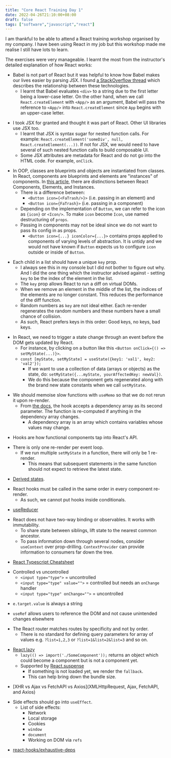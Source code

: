 ```yaml
---
title: "Core React Training Day 1"
date: 2022-04-26T21:10:00+08:00
draft: false
tags: ["software","javascript","react"]
---
```

I am thankful to be able to attend a React training workshop organised by my company. I have been using React in my job but this workshop made me realise I still have lots to learn.

The exercises were very manageable. I learnt the most from the instructor's detailed explanation of how React works:

- Babel is not part of React but it was helpful to know how Babel makes our lives easier by parsing JSX. I found [a StackOverflow thread](https://stackoverflow.com/questions/41713966/how-babel-and-jsx-related-or-differ) which describes the relationship between these technologies.
  - I learnt that Babel evaluates `<div>` to a string due to the first letter being a lower-case letter. On the other hand, when we call `React.createElement` with `<App/>` as an argument, Babel will pass the reference to `<App/>` into `React.createElement` since `App` begins with an upper-case letter.

<!-- -->
- I took JSX for granted and thought it was part of React. Other UI libraries use JSX too.
  - I learnt that JSX is syntax sugar for nested function calls. For example: `React.createElement('someDiv', null, React.createElement(...))`. If not for JSX, we would need to have several of such nested function calls to build composable UI.
  - Some JSX attributes are metadata for React and do not go into the HTML code. For example, `onClick`.

<!-- -->
- In OOP, classes are blueprints and objects are instantiated from classes. In React, components are blueprints and elements are "instances" of components. In [this article](https://reactjs.org/blog/2015/12/18/react-components-elements-and-instances.html), there are distinctions between React Components, Elements, and Instances.
  - There is a difference between:
    - `<Button icon={<FaTrash/>}>` (i.e. passing in an element) and
    - `<Button icon={FaTrash}>` (i.e. passing in a component)
  - Depending on the implementation of `Button`, we can refer to the icon as `{icon}` or `<Icon/>`. To make `icon` become `Icon`, use named destructuring of `props`.
  - Passing in components may not be ideal since we do not want to pass its config in as props.
    - `<Button icon={...} iconColor={...}>` contains props applied to components of varying levels of abstraction. It is untidy and we would not have known if `Button` expects us to configure `icon` outside or inside of `Button`.

<!-- -->
- Each child in a list should have a unique `key` prop.
  - I always see this in my console but I did not bother to figure out why. And I did the one thing which the instructor advised against - setting `key` to be the index of the element in the list.
  - The `key` prop allows React to run a diff on virtual DOMs.
  - When we remove an element in the middle of the list, the indices of the elements are no longer constant. This reduces the performance of the diff function.
  - Random numbers as `key` are not ideal either. Each re-render regenerates the random numbers and these numbers have a small chance of collision.
  - As such, React prefers keys in this order: Good keys, no keys, bad keys.

<!-- -->
- In React, we need to trigger a state change through an event before the DOM gets updated by React.
  - For instance, by clicking on a button like this `<Button onClick={() => setMyState(...)}>`.
  - `const [myState, setMyState] = useState({key1: 'val1', key2: 'val2'});`
    - If we want to use a collection of data (arrays or objects) as the state, do: `setMyState({...myState, yourAffectedKey: newVal})`.
    - We do this because the component gets regenerated along with the brand new state constants when we call `setMyState`.

<!-- -->
- We should memoise slow functions with `useMemo` so that we do not rerun it upon re-render.
  - From [the docs](https://reactjs.org/docs/hooks-reference.html#usememo), the hook accepts a dependency array as its second parameter. The function is re-computed if anything in the dependency array changes.
    - A dependency array is an array which contains variables whose values may change.

<!-- -->
- Hooks are how functional components tap into React's API.

<!-- -->
- There is only one re-render per event loop.
  - If we run multiple `setMyState` in a function, there will only be 1 re-render.
    - This means that subsequent statements in the same function should not expect to retrieve the latest state.

<!-- -->
- [Derived states](https://stackoverflow.com/questions/58288286/what-is-derived-state-in-react-and-why-is-it-important).

<!-- -->
- React hooks must be called in the same order in every component re-render.
  - As such, we cannot put hooks inside conditionals.

<!-- -->
- [useReducer](https://reactjs.org/docs/hooks-reference.html#usereducer)

<!-- -->
- React does not have two-way binding or observables. It works with immutability.
  - To share state between siblings, lift state to the nearest common ancestor.
  - To pass information down through several nodes, consider `useContext` over prop-drilling. `ContextProvider` can provide information to consumers far down the tree.

<!-- -->
- [React Typescript Cheatsheet](https://github.com/typescript-cheatsheets/react)

<!-- -->
- Controlled vs uncontrolled
  - `<input type="type">` = uncontrolled
  - `<input type="type" value="">` = controlled but needs an `onChange` handler
  - `<input type="type" onChange="">` = uncontrolled

<!-- -->
- `e.target.value` is always a string

<!-- -->
- `useRef` allows users to reference the DOM and not cause unintended changes elsewhere

<!-- -->
- The React router matches routes by specificity and not by order.
  - There is no standard for defining query parameters for array of values e.g. `?list=1,2,3` or `?list=1&list=2&list=3` and so on.

<!-- -->
- [React.lazy](https://reactjs.org/docs/react-api.html#reactlazy)
  - `lazy(() => import('./SomeComponent'));` returns an object which could become a component but is not a component yet.
  - Supported by [React.suspense](https://reactjs.org/docs/react-api.html#reactsuspense)
    - If something is not loaded yet, we render the `fallback`.
    - This can help bring down the bundle size.

<!-- -->
- [XHR vs Ajax vs FetchAPI vs Axios](XMLHttpRequest, Ajax, FetchAPI, and Axios)

<!-- -->
- Side effects should go into `useEffect`.
  - List of side effects:
    - Network
    - Local storage
    - Cookies
    - `window`
    - `document`
    - Working on DOM via `refs`

<!-- -->
- [react-hooks/exhaustive-deps](https://stackoverflow.com/questions/58866796/understanding-the-react-hooks-exhaustive-deps-lint-rule)
